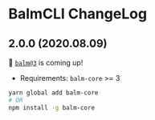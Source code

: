 # BalmCLI ChangeLog

## 2.0.0 (2020.08.09)

:tada: [`balm@3`](https://balm.js.org/) is coming up!

- Requirements: `balm-core` >= 3

```sh
yarn global add balm-core
# OR
npm install -g balm-core
```
